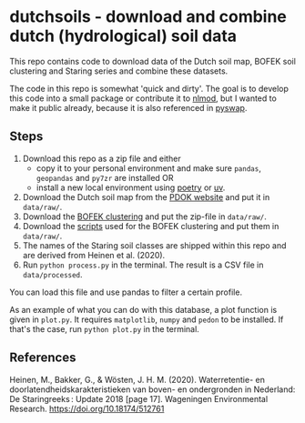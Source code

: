 # dutchsoils - download and combine dutch (hydrological) soil data

This repo contains code to download data of the Dutch soil map, BOFEK soil clustering and Staring series and combine these datasets.  

The code in this repo is somewhat 'quick and dirty'. The goal is to develop this code into a small package or contribute it to [nlmod](https://github.com/gwmod/nlmod/tree/dev), but I wanted to make it public already, because it is also referenced in [pyswap](https://github.com/zawadzkim/pySWAP).

## Steps
1. Download this repo as a zip file and either
    - copy it to your personal environment and make sure `pandas`, `geopandas` and `py7zr` are installed OR
    - install a new local environment using [poetry](https://python-poetry.org/) or [uv](https://docs.astral.sh/uv/).
2. Download the Dutch soil map from the [PDOK website](service.pdok.nl/bzk/bro-bodemkaart/atom/downloads/BRO_DownloadBodemkaart.gpkg) and put it in `data/raw/`.
3. Download the [BOFEK clustering](https://www.wur.nl/nl/show/bofek-2020-gis-1.htm) and put the zip-file in `data/raw/`.
4. Download the [scripts](www.wur.nl/nl/show/bofek2020_v1.0_scripts.zip.htm) used for the BOFEK clustering and put them in `data/raw/`.
5. The names of the Staring soil classes are shipped within this repo and are derived from Heinen et al. (2020).
6. Run `python process.py` in the terminal. The result is a CSV file in `data/processed`.

You can load this file and use pandas to filter a certain profile.  

As an example of what you can do with this database, a plot function is given in `plot.py`. It requires `matplotlib`, `numpy` and `pedon` to be installed. If that's the case, run `python plot.py` in the terminal.

## References
Heinen, M., Bakker, G., & Wösten, J. H. M. (2020). Waterretentie- en doorlatendheidskarakteristieken van boven- en ondergronden in Nederland: De Staringreeks : Update 2018 [page 17]. Wageningen Environmental Research. https://doi.org/10.18174/512761
